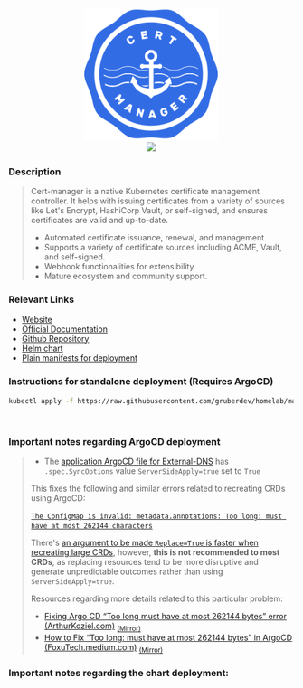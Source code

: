 
<p align="center">
  <img width="236" height="236" src="https://raw.githubusercontent.com/gruberdev/homelab/main/docs/assets/logos/certmanager.svg" />
  <br />
  <img src="https://img.shields.io/github/v/release/kubernetes-sigs/external-dns?label=Latest%20Version&logo=github&style=for-the-badge" />
</p>

### Description

> Cert-manager is a native Kubernetes certificate management controller. It helps with issuing certificates from a variety of sources like Let's Encrypt, HashiCorp Vault, or self-signed, and ensures certificates are valid and up-to-date.
>
> - Automated certificate issuance, renewal, and management.
> - Supports a variety of certificate sources including ACME, Vault, and self-signed.
> - Webhook functionalities for extensibility.
> - Mature ecosystem and community support.


### Relevant Links

- [Website][website-uri]
- [Official Documentation][docs-uri]
- [Github Repository][repo-uri]
- [Helm chart][helm-uri]
- [Plain manifests for deployment][manifests-uri]

### Instructions for standalone deployment (**Requires ArgoCD**)

```bash
kubectl apply -f https://raw.githubusercontent.com/gruberdev/homelab/main/apps/argocd/base/networking/cert-manager.yaml -n argocd
```

&nbsp;

### Important notes regarding ArgoCD deployment

> - The [application ArgoCD file for External-DNS][argocd-file] has `.spec.SyncOptions` value `ServerSideApply=true` set to `True`
>
> This fixes the following and similar errors related to recreating CRDs using ArgoCD:
>
> [`The ConfigMap is invalid: metadata.annotations: Too long: must have at most 262144 characters`][original-github-crd-issue]
>
> There's [an argument to be made `Replace=True` is faster when recreating large CRDs][github-discussion-crd-size], however, **this is not recommended to most CRDs**, as replacing resources tend to be more disruptive and generate unpredictable outcomes rather than using `ServerSideApply=true`.
>
> Resources regarding more details related to this particular problem:
>
> - [Fixing Argo CD “Too long must have at most 262144 bytes” error (ArthurKoziel.com)][tracking-error-explain-2] <sub>[(Mirror)][mirror-explain-2]</sub>
> - [How to Fix “Too long: must have at most 262144 bytes” in ArgoCD (FoxuTech.medium.com)][tracking-error-explain] <sub>[(Mirror)][mirror-explain-1]</sub>

### Important notes regarding the chart deployment:

<!-- markdown-link-check-enable -->
[repo-uri]: https://github.com/cert-manager/cert-manager
[website-uri]: https://cert-manager.io/
[docs-uri]: https://cert-manager.io/docs/
[helm-uri]: https://github.com/cert-manager/cert-manager/tree/master/deploy/charts/cert-manager
[manifests-uri]: https://github.com/cert-manager/cert-manager/tree/master/deploy/manifests
[argocd-file]: https://github.com/gruberdev/homelab/blob/main/apps/argocd/base/networking/external-dns/cloudflare.yaml
[tracking-error-explain]: https://foxutech.medium.com/how-to-fix-too-long-must-have-at-most-262144-bytes-in-argocd-2a00cddbbe99
[tracking-error-explain-2]: https://www.arthurkoziel.com/fixing-argocd-crd-too-long-error/
[original-github-crd-issue]: https://github.com/argoproj/argo-cd/issues/820
[github-discussion-crd-size]: https://github.com/argoproj/argo-cd/issues/820#issuecomment-1371198413
<!-- markdown-link-check-disable -->
[mirror-explain-1]: https://web.archive.org/web/20230921184332/https://foxutech.medium.com/how-to-fix-too-long-must-have-at-most-262144-bytes-in-argocd-2a00cddbbe99
[mirror-explain-2]: https://web.archive.org/web/20230921184359/https://www.arthurkoziel.com/fixing-argocd-crd-too-long-error/
<!-- markdown-link-check-enable -->
